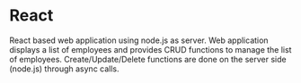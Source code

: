 # React

React based web application using node.js as server.
Web application displays a list of employees and provides CRUD functions to manage the list of employees. 
Create/Update/Delete functions are done on the server side (node.js) through async calls.
